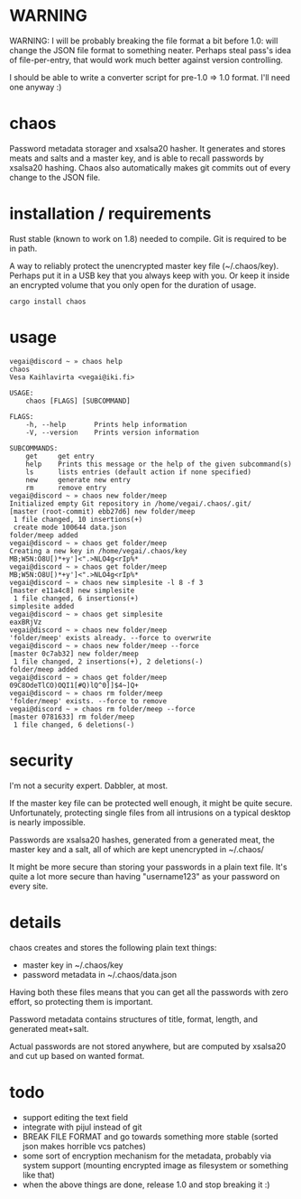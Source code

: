 # WARNING

WARNING: I will be probably breaking the file format a bit before 1.0: will change the JSON file format to 
something neater. Perhaps steal pass's idea of file-per-entry, that would work much better against 
version controlling. 

I should be able to write a converter script for pre-1.0 => 1.0 format. I'll need one anyway :)

# chaos

Password metadata storager and xsalsa20 hasher. It generates and stores meats and salts and a master key, and 
is able to recall passwords by xsalsa20 hashing. Chaos also automatically makes git commits out of every
change to the JSON file.

# installation / requirements

Rust stable (known to work on 1.8) needed to compile. Git is required to be in path.

A way to reliably protect the unencrypted master key file (~/.chaos/key). Perhaps
put it in a USB key that you always keep with you. Or keep it inside an encrypted volume that
you only open for the duration of usage. 

```
cargo install chaos
```

# usage

```
vegai@discord ~ » chaos help
chaos 
Vesa Kaihlavirta <vegai@iki.fi>

USAGE:
    chaos [FLAGS] [SUBCOMMAND]

FLAGS:
    -h, --help       Prints help information
    -V, --version    Prints version information

SUBCOMMANDS:
    get     get entry
    help    Prints this message or the help of the given subcommand(s)
    ls      lists entries (default action if none specified)
    new     generate new entry
    rm      remove entry
vegai@discord ~ » chaos new folder/meep
Initialized empty Git repository in /home/vegai/.chaos/.git/
[master (root-commit) ebb27d6] new folder/meep
 1 file changed, 10 insertions(+)
 create mode 100644 data.json
folder/meep added
vegai@discord ~ » chaos get folder/meep
Creating a new key in /home/vegai/.chaos/key
MB;W5N:O8U[)*+y']<".>NLO4g<rIp%*
vegai@discord ~ » chaos get folder/meep
MB;W5N:O8U[)*+y']<".>NLO4g<rIp%*
vegai@discord ~ » chaos new simplesite -l 8 -f 3
[master e11a4c8] new simplesite
 1 file changed, 6 insertions(+)
simplesite added
vegai@discord ~ » chaos get simplesite
eaxBRjVz
vegai@discord ~ » chaos new folder/meep
'folder/meep' exists already. --force to overwrite
vegai@discord ~ » chaos new folder/meep --force
[master 0c7ab32] new folder/meep
 1 file changed, 2 insertions(+), 2 deletions(-)
folder/meep added
vegai@discord ~ » chaos get folder/meep
09C8OdeTlCO)OQI1[#Q)lQ^0]]$4~]Q+
vegai@discord ~ » chaos rm folder/meep
'folder/meep' exists. --force to remove
vegai@discord ~ » chaos rm folder/meep --force
[master 0781633] rm folder/meep
 1 file changed, 6 deletions(-)
```

# security

I'm not a security expert. Dabbler, at most. 

If the master key file can be protected well enough, it might be quite secure. Unfortunately, protecting
single files from all intrusions on a typical desktop is nearly impossible.

Passwords are xsalsa20 hashes, generated from a generated meat, the master key and a salt, all of which
are kept unencrypted in ~/.chaos/

It might be more secure than storing your passwords in a plain text file. It's quite a lot more secure
than having "username123" as your password on every site.

# details

chaos creates and stores the following plain text things:
 - master key in ~/.chaos/key
 - password metadata in ~/.chaos/data.json

Having both these files means that you can get all the passwords with zero effort, so protecting them is important.

Password metadata contains structures of title, format, length, and generated meat+salt. 

Actual passwords are not stored anywhere, but are computed by xsalsa20 and cut up based on wanted format.

# todo

- support editing the text field
- integrate with pijul instead of git
- BREAK FILE FORMAT and go towards something more stable (sorted json makes horrible vcs patches)
- some sort of encryption mechanism for the metadata, probably via system support (mounting encrypted image as filesystem or something like that)
- when the above things are done, release 1.0 and stop breaking it :)
